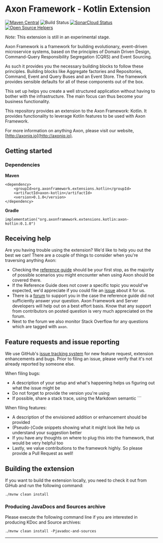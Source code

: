 # Axon Framework - Kotlin Extension
[![Maven Central](https://maven-badges.herokuapp.com/maven-central/org.axonframework.extensions.kotlin/axon-kotlin/badge.svg)](https://maven-badges.herokuapp.com/maven-central/org.axonframework.extensions.kotlin/axon-kotlin)
![Build Status](https://github.com/AxonFramework/extension-kotlin/workflows/Kotlin%20Extension/badge.svg?branch=master)
[![SonarCloud Status](https://sonarcloud.io/api/project_badges/measure?project=AxonFramework_extension-kotlin&metric=alert_status)](https://sonarcloud.io/dashboard?id=AxonFramework_extension-kotlin)
[![Open Source Helpers](https://www.codetriage.com/axonframework/extension-kotlin/badges/users.svg)](https://www.codetriage.com/axonframework/extension-kotlin)

_Note:_ This extension is still in an experimental stage.

Axon Framework is a framework for building evolutionary, event-driven microservice systems,
 based on the principles of Domain Driven Design, Command-Query Responsibility Segregation (CQRS) and Event Sourcing.

As such it provides you the necessary building blocks to follow these principles. 
Building blocks like Aggregate factories and Repositories, Command, Event and Query Buses and an Event Store.
The framework provides sensible defaults for all of these components out of the box.

This set up helps you create a well structured application without having to bother with the infrastructure.
The main focus can thus become your business functionality.

This repository provides an extension to the Axon Framework: Kotlin. It provides functionality to leverage Kotlin features to be used with Axon Framework.

For more information on anything Axon, please visit our website, [http://axoniq.io](http://axoniq.io).

## Getting started

### Dependencies

**Maven**

```
<dependency>
    <groupId>org.axonframework.extensions.kotlin</groupId>
    <artifactId>axon-kotlin</artifactId>
    <version>0.1.0</version>
</dependency>
```

**Gradle**

```
implementation("org.axonframework.extensions.kotlin:axon-kotlin:0.1.0")
```



## Receiving help

Are you having trouble using the extension? 
We'd like to help you out the best we can!
There are a couple of things to consider when you're traversing anything Axon:

* Checking the [reference guide](https://docs.axoniq.io/reference-guide/extensions/) should be your first stop,
 as the majority of possible scenarios you might encounter when using Axon should be covered there.
* If the Reference Guide does not cover a specific topic you would've expected,
 we'd appreciate if you could file an [issue](https://github.com/AxonIQ/reference-guide/issues) about it for us. 
* There is a [forum](https://discuss.axoniq.io/) to support you in the case the reference guide did not sufficiently answer your question.
Axon Framework and Server developers will help out on a best effort basis.
Know that any support from contributors on posted question is very much appreciated on the forum.
* Next to the forum we also monitor Stack Overflow for any questions which are tagged with `axon`.

## Feature requests and issue reporting

We use GitHub's [issue tracking system](https://github.com/AxonFramework/extension-kotlin/issues) for new feature 
request, extension enhancements and bugs. 
Prior to filing an issue, please verify that it's not already reported by someone else.

When filing bugs:
* A description of your setup and what's happening helps us figuring out what the issue might be
* Do not forget to provide the version you're using
* If possible, share a stack trace, using the Markdown semantic ```

When filing features:
* A description of the envisioned addition or enhancement should be provided
* (Pseudo-)Code snippets showing what it might look like help us understand your suggestion better 
* If you have any thoughts on where to plug this into the framework, that would be very helpful too
* Lastly, we value contributions to the framework highly. So please provide a Pull Request as well!
 
## Building the extension

If you want to build the extension locally, you need to check it out from GiHub and run the following command:

    ./mvnw clean install
    
### Producing JavaDocs and Sources archive

Please execute the following command line if you are interested in producing KDoc and Source archives:

    ./mvnw clean install -Pjavadoc-and-sources
    
 
---
